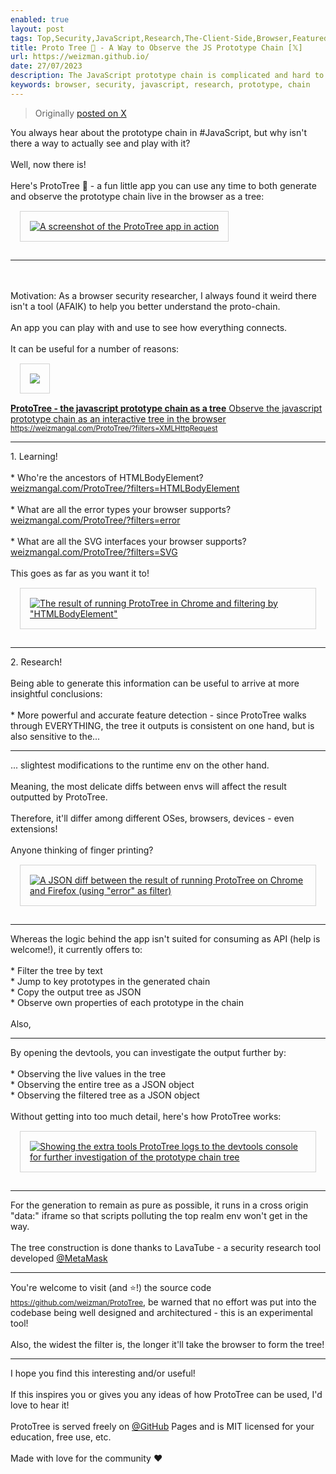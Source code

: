 ```yaml
---
enabled: true
layout: post
tags: Top,Security,JavaScript,Research,The-Client-Side,Browser,Featured-on-X
title: Proto Tree 🌳 - A Way to Observe the JS Prototype Chain [𝕏]
url: https://weizman.github.io/
date: 27/07/2023
description: The JavaScript prototype chain is complicated and hard to study, so shouldn't there be an online tool for that already?
keywords: browser, security, javascript, research, prototype, chain
---
```




<style>
    .post {
        max-width: 80vh;
    }
    IMG {
        border: solid 1px lightgray;
        padding: 15px;
        margin: 15px;
    }
</style>

<blockquote><p>Originally <a href="https://twitter.com/WeizmanGal/status/1684608574444785664">posted on X</a></p></blockquote>
<div id=container>
    You always hear about the prototype chain in #JavaScript, but why isn't there a way to actually see and play with it?<br>
    <br>
    Well, now there is!<br>
    <br>
    Here's ProtoTree 🌳 - a fun little app you can use any time to both generate and observe the prototype chain live in the browser as a tree: <span class="entity-image"><a href="https://pbs.twimg.com/media/F2DukYLacAAPlgH.jpg" target="_blank"><img alt="A screenshot of the ProtoTree app in action" src="https://pbs.twimg.com/media/F2DukYLacAAPlgH.jpg" class=" b-loaded"></a></span>
    <sup class="tw-permalink"><i class="fas fa-link"></i></sup>
    <hr>
    <br>
    <br>
    Motivation: As a browser security researcher, I always found it weird there isn't a tool (AFAIK) to help you better understand the proto-chain.<br>
    <br>
    An app you can play with and use to see how everything connects.<br>
    <br>
    It can be useful for a number of reasons:<a class="entity-url" data-preview="true" href="https://weizmangal.com/ProtoTree/?filters=XMLHttpRequest" style="display: none;">weizmangal.com/ProtoTree/?fil…</a>
    <sup class="tw-permalink"><i class="fas fa-link"></i></sup>
    <div>
        <div class="entity-url-preview">
            <div class="d-flex justify-content-between align-items-center">
                <div class="border-right align-self-center">
                    <a target="_blank" href="https://weizmangal.com/ProtoTree/?filters=XMLHttpRequest" class="img-cover">
                        <img src="https://weizman.github.io/ProtoTree/img.jpg" loading="lazy" onerror="this.src='/images/sticky-note-regular.png'">
                    </a>
                </div>
                <div class="flex-grow-1" style="min-width:0">
                    <div class="paragraph">
                        <a target="_blank" href="https://weizmangal.com/ProtoTree/?filters=XMLHttpRequest">
                            <strong>ProtoTree - the javascript prototype chain as a tree</strong>
                            Observe the javascript prototype chain as an interactive tree in the browser
                        </a>
                        <a target="_blank" href="https://weizmangal.com/ProtoTree/?filters=XMLHttpRequest">
                            <small class="pre-url">https://weizmangal.com/ProtoTree/?filters=XMLHttpRequest</small>
                        </a>
                    </div></div></div></div></div><hr>
    <span class="nop nop-start">1. </span> Learning!<br>
    <br>
    * Who're the ancestors of HTMLBodyElement? <br>
    <a class="entity-url" data-preview="true" href="https://weizmangal.com/ProtoTree/?filters=HTMLBodyElement">weizmangal.com/ProtoTree/?filters=HTMLBodyElement</a><br>
    <br>
    * What are all the error types your browser supports? <br>
    <a class="entity-url" data-preview="true" href="https://weizmangal.com/ProtoTree/?filters=error">weizmangal.com/ProtoTree/?filters=error</a><br>
    <br>
    * What are all the SVG interfaces your browser supports? <br>
    <a class="entity-url" data-preview="true" href="https://weizmangal.com/ProtoTree/?filters=SVG">weizmangal.com/ProtoTree/?filters=SVG</a><br>
    <br>
    This goes as far as you want it to!
    <span class="entity-image"><a href="https://pbs.twimg.com/media/F2Duk90bcAAJ9UW.jpg" target="_blank"><img alt="The result of running ProtoTree in Chrome and filtering by &quot;HTMLBodyElement&quot;" src="https://pbs.twimg.com/media/F2Duk90bcAAJ9UW.jpg" class=" b-loaded"></a></span>
    <sup class="tw-permalink"><i class="fas fa-link"></i></sup>
    <hr>
    <span class="nop nop-start">2. </span> Research!<br>
    <br>
    Being able to generate this information can be useful to arrive at more insightful conclusions:<br>
    <br>
    * More powerful and accurate feature detection - since ProtoTree walks through EVERYTHING, the tree it outputs is consistent on one hand, but is also sensitive to the...
    <sup class="tw-permalink"><i class="fas fa-link"></i></sup>
    <hr>
    ... slightest modifications to the runtime env on the other hand.<br>
    <br>
    Meaning, the most delicate diffs between envs will affect the result outputted by ProtoTree.<br>
    <br>
    Therefore, it'll differ among different OSes, browsers, devices - even extensions!<br>
    <br>
    Anyone thinking of finger printing? <span class="entity-image"><a href="https://pbs.twimg.com/media/F2Dulj4asAAImJB.jpg" target="_blank"><img alt="A JSON diff between the result of running ProtoTree on Chrome and Firefox (using &quot;error&quot; as filter)" src="https://pbs.twimg.com/media/F2Dulj4asAAImJB.jpg" class=" b-loaded"></a></span>
    <sup class="tw-permalink"><i class="fas fa-link"></i></sup>
    <hr>
    Whereas the logic behind the app isn't suited for consuming as API (help is welcome!), it currently offers to:<br>
    <br>
    * Filter the tree by text<br>
    * Jump to key prototypes in the generated chain<br>
    * Copy the output tree as JSON<br>
    * Observe own properties of each prototype in the chain<br>
    <br>
    Also,
    <sup class="tw-permalink"><i class="fas fa-link"></i></sup>
    <hr>
    By opening the devtools, you can investigate the output further by:<br>
    <br>
    * Observing the live values in the tree<br>
    * Observing the entire tree as a JSON object<br>
    * Observing the filtered tree as a JSON object<br>
    <br>
    Without getting into too much detail, here's how ProtoTree works: <span class="entity-image"><a href="https://pbs.twimg.com/media/F2DumPVbsAAkTyA.jpg" target="_blank"><img alt="Showing the extra tools ProtoTree logs to the devtools console for further investigation of the prototype chain tree" src="https://pbs.twimg.com/media/F2DumPVbsAAkTyA.jpg" class=" b-loaded"></a></span>
    <sup class="tw-permalink"><i class="fas fa-link"></i></sup>
    <hr>
    For the generation to remain as pure as possible, it runs in a cross origin "data:" iframe so that scripts polluting the top realm env won't get in the way.<br>
    <a class="entity-url" data-preview="true" href="https://github.com/lavamoat/lavatube/" style="display: none;">LavaTube</a>
    <br>
    The tree construction is done thanks to LavaTube - a security research tool developed <a href="https://x.com/@MetaMask">@MetaMask</a>
    <sup class="tw-permalink"><i class="fas fa-link"></i></sup>
    <hr>
    You're welcome to visit (and ⭐!) the source code <a target="_blank" href="https://github.com/weizman/ProtoTree"><small class="pre-url">https://github.com/weizman/ProtoTree</small></a>, be warned that no effort was put into the codebase being well designed and architectured - this is an experimental tool!<br>
    <br>
    Also, the widest the filter is, the longer it'll take the browser to form the tree!<a class="entity-url" data-preview="true" href="https://github.com/weizman/ProtoTree" style="display: none;">github.com/weizman/ProtoT…</a>
    <sup class="tw-permalink"><i class="fas fa-link"></i></sup>
    <hr>
    I hope you find this interesting and/or useful!<br>
    <br>
    If this inspires you or gives you any ideas of how ProtoTree can be used, I'd love to hear it!<br>
    <br>
    ProtoTree is served freely on <a href="https://x.com/@GitHub">@GitHub</a> Pages and is MIT licensed for your education, free use, etc.<br>
    <br>
    Made with love for the community ❤️
    <sup class="tw-permalink"><i class="fas fa-link"></i></sup>
<div><ins class="adsbygoogle" style="display:block; text-align:center;" data-ad-layout="in-article" data-ad-format="fluid" data-ad-client="ca-pub-1379968351324902" data-ad-slot="5348991370"></ins><script>(adsbygoogle = window.adsbygoogle || []).push({});</script></div>
</div>
